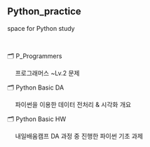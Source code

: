 ## Python_practice
space for Python study

</br>

🗂️ P_Programmers

　 프로그래머스 ~Lv.2 문제

🗂️ Python Basic DA

　 파이썬을 이용한 데이터 전처리 & 시각화 개요

🗂️ Python Basic HW

　 내일배움캠프 DA 과정 중 진행한 파이썬 기초 과제

